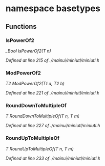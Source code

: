 # namespace basetypes



## Functions

### IsPowerOf2

*_Bool IsPowerOf2(T n)*

*Defined at line 215 of ./mainui/miniutl/miniutl.h*

### ModPowerOf2

*T2 ModPowerOf2(T1 a, T2 b)*

*Defined at line 221 of ./mainui/miniutl/miniutl.h*

### RoundDownToMultipleOf

*T RoundDownToMultipleOf(T n, T m)*

*Defined at line 227 of ./mainui/miniutl/miniutl.h*

### RoundUpToMultipleOf

*T RoundUpToMultipleOf(T n, T m)*

*Defined at line 233 of ./mainui/miniutl/miniutl.h*



